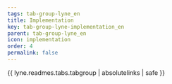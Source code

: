 ```yaml
---
tags: tab-group-lyne_en
title: Implementation
key: tab-group-lyne-implementation_en
parent: tab-group-lyne_en
icon: implementation
order: 4
permalink: false  
---
```

{{ lyne.readmes.tabs.tabgroup | absolutelinks | safe }}


